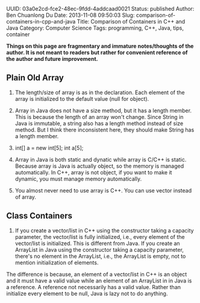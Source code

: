 UUID: 03a0e2cd-fce2-48ec-9fdd-4addcaad0021
Status: published
Author: Ben Chuanlong Du
Date: 2013-11-08 09:50:03
Slug: comparison-of-containers-in-cpp-and-java
Title: Comparison of Containers in C++ and Java
Category: Computer Science
Tags: programming, C++, Java, tips, container

**Things on this page are fragmentary and immature notes/thoughts of the author. It is not meant to readers but rather for convenient reference of the author and future improvement.**
 

## Plain Old Array
1. The length/size of array is as in the declaration.
Each element of the array is initialized to the default value (null for object).

2. Array in Java does not have a size method, 
but it has a length member. 
This is because the length of an array won't change.
Since String in Java is immutable, 
a string also has a length method instead of size method.
But I think there inconsistent here, they should make String has a length member.

3. int[] a = new int[5];
int a[5];

4. Array in Java is both static and dynatic while array is C/C++ is static. 
Because array is Java is actually object, so the memory is managed automatically.
In C++, array is not object, if you want to make it dynamic, you must manage memory automatically.

5. You almost never need to use array is C++. 
You can use vector instead of array. 
## Class Containers

1. If you create a vector/list in C++ using the constructor taking a capacity parameter,
the vector/list is fully initialized, 
i.e., every element of the vector/list is initialized.
This is different from Java.
If you create an ArrayList in Java using the constructor taking a capacity parameter,
there's no element in the ArrayList, i.e., the ArrayList is empty,
not to mention initialization of elements.

The difference is because, an element of a vector/list in C++ is an object 
and it must have a valid value while an element of an ArrayList in in Java is a reference.
A reference not necessarily has a valid value. 
Rather than initialize every element to be null,
Java is lazy not to do anything.
